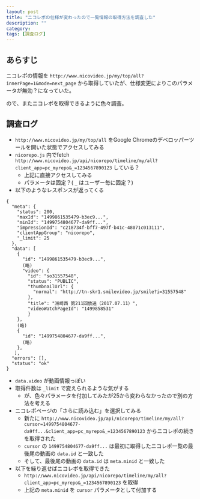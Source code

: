 ```yaml
---
layout: post
title: "ニコレポの仕様が変わったので一覧情報の取得方法を調査した"
description: ""
category: 
tags: [調査ログ]
---
```


## あらすじ

ニコレポの情報を `http://www.nicovideo.jp/my/top/all?innerPage=1&mode=next_page` から取得していたが、仕様変更によりこのパラメータが無効？になっていた。

ので、またニコレポを取得できるように色々調査。

## 調査ログ

* `http://www.nicovideo.jp/my/top/all` をGoogle Chromeのデベロッパーツールを開いた状態でアクセスしてみる
* `nicorepo.js` 内でfetch `http://www.nicovideo.jp/api/nicorepo/timeline/my/all?client_app=pc_myrepo&_=1234567890123` している？
    * 上記に直接アクセスしてみる
    * パラメータは固定？( `_` はユーザー毎に固定？)
* 以下のようなレスポンスが返ってくる

```
{
  "meta": {
    "status": 200,
    "maxId": "1499861535479-b3ec9...",
    "minId": "1499754804677-da9ff...",
    "impressionId": "c218734f-bff7-497f-b41c-48071c013111",
    "clientAppGroup": "nicorepo",
    "_limit": 25
  },
  "data": [
    {
      "id": "1499861535479-b3ec9...",
      (略)
      "video": {
        "id": "so31557548",
        "status": "PUBLIC",
        "thumbnailUrl": {
          "normal": "http://tn-skr1.smilevideo.jp/smile?i=31557548"
        },
        "title": "洲崎西 第211回放送（2017.07.11）",
        "videoWatchPageId": "1499858531"
        }
    },
    (略)
    {
      "id": "1499754804677-da9ff...",
      (略)
    },
   ],
  "errors": [],
  "status": "ok"
}
```

* `data.video` が動画情報っぽい
* 取得件数は `_limit` で変えられるような気がする
    * が、色々パラメータを付加してみたが25から変わらなかったので別の方法を考える
* ニコレポページの「さらに読み込む」を選択してみる
    * 新たに `http://www.nicovideo.jp/api/nicorepo/timeline/my/all?cursor=1499754804677-da9ff...&client_app=pc_myrepo&_=1234567890123` からニコレポの続きを取得された
    * `cursor` の `1499754804677-da9ff...` は最初に取得したニコレポ一覧の最後尾の動画の `data.id` と一致した
    * そして、最後尾の動画の `data.id` は `meta.minid` と一致した
* 以下を繰り返せばニコレポを取得できた
    * `http://www.nicovideo.jp/api/nicorepo/timeline/my/all?client_app=pc_myrepo&_=1234567890123` を取得
    * 上記の `meta.minid` を `cursor` パラメータとして付加する

